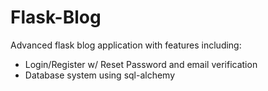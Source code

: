 # Flask-Blog

Advanced flask blog application with features including:

- Login/Register w/ Reset Password and email verification
- Database system using sql-alchemy
